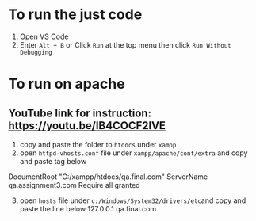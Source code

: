 # To run the just code
1. Open VS Code
2. Enter `Alt + B` or Click `Run` at the top menu then click `Run Without Debugging`

# To run on apache
## YouTube link for instruction: https://youtu.be/IB4COCF2lVE
1. copy and paste the folder to `htdocs` under `xampp`
2. open `httpd-vhosts.conf` file under `xampp/apache/conf/extra` and copy and paste <VirtualHost> tag below 
<VirtualHost qa.final.com:80>    
    DocumentRoot "C:/xampp/htdocs/qa.final.com"
    ServerName qa.assignment3.com    
    <Directory "C:/xampp/htdocs/qa.final.com">
        Require all granted
    </Directory>
</VirtualHost>

3. open `hosts` file under `c:/Windows/System32/drivers/etc`and copy and paste the line below
127.0.0.1       qa.final.com